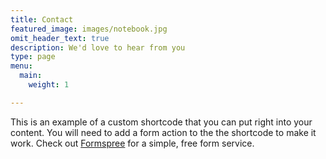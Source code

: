 ```yaml
---
title: Contact
featured_image: images/notebook.jpg
omit_header_text: true
description: We'd love to hear from you
type: page
menu:
  main:
    weight: 1

---
```

This is an example of a custom shortcode that you can put right into your content. You will need to add a form action to the the shortcode to make it work. Check out [Formspree](https://formspree.io/) for a simple, free form service.